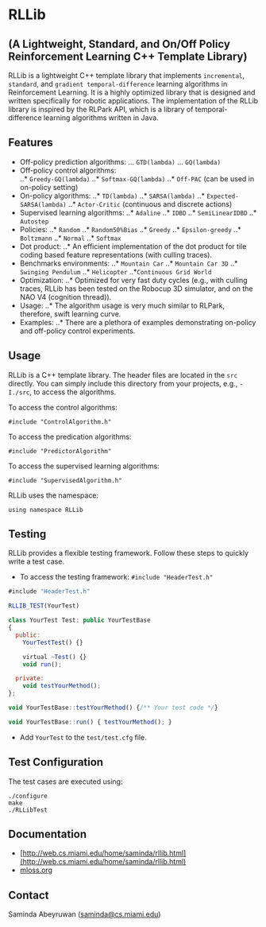 RLLib 
=====
(A Lightweight, Standard, and On/Off Policy Reinforcement Learning C++ Template Library)
----------------------------------------------------------------------------------------

RLLib is a lightweight C++ template library that implements `incremental`, `standard`, and `gradient temporal-difference` learning algorithms in Reinforcement Learning. It is a highly optimized library that is designed and written specifically for robotic applications. The implementation of the RLLib library is inspired by the RLPark API, which is a library of temporal-difference learning algorithms written in Java. 

Features
--------

* Off-policy prediction algorithms: 
... `GTD(lambda)`
... `GQ(lambda)`
* Off-policy control algorithms:  
..* `Greedy-GQ(lambda)`
..* `Softmax-GQ(lambda)`
..* `Off-PAC` (can be used in on-policy setting)
* On-policy algorithms: 
..* `TD(lambda)`
..* `SARSA(lambda)`
..* `Expected-SARSA(lambda)`
..* `Actor-Critic` (continuous and discrete actions) 
* Supervised learning algorithms: 
..* `Adaline`
..* `IDBD`
..* `SemiLinearIDBD`
..* `Autostep`
* Policies: 
..* `Random`
..* `Random50%Bias`
..* `Greedy`
..* `Epsilon-greedy`
..* `Boltzmann`
..* `Normal`
..* `Softmax`
* Dot product: 
..* An efficient implementation of the dot product for tile coding based feature representations (with culling traces).
* Benchmarks environments: 
..* `Mountain Car`
..* `Mountain Car 3D`
..* `Swinging Pendulum`
..* `Helicopter`
..*`Continuous Grid World`
* Optimization: 
..* Optimized for very fast duty cycles (e.g., with culling traces, RLLib has been tested on the Robocup 3D simulator, and on the NAO V4  (cognition thread)). 
* Usage: 
..* The algorithm usage is very much similar to RLPark, therefore, swift learning curve.
* Examples: 
..* There are a plethora of examples demonstrating on-policy and off-policy control experiments.


Usage
-----

RLLib is a C++ template library. The header files are located in the `src` directly. You can simply include this directory from your projects, e.g., `-I./src`, to access the algorithms.

To access the control algorithms:
    
    #include "ControlAlgorithm.h"

To access the predication algorithms:
   
    #include "PredictorAlgorithm"
 
To access the supervised learning algorithms:
   
    #include "SupervisedAlgorithm.h"

RLLib uses the namespace: 

    using namespace RLLib


Testing
-------

RLLib provides a flexible testing framework. Follow these steps to quickly write a test case.

* To access the testing framework: `#include "HeaderTest.h"`

```javascript
#include "HeaderTest.h"

RLLIB_TEST(YourTest)

class YourTest Test: public YourTestBase
{
  public:
    YourTestTest() {}

    virtual ~Test() {}
    void run();

  private:
    void testYourMethod();
};

void YourTestBase::testYourMethod() {/** Your test code */}

void YourTestBase::run() { testYourMethod(); }
```
  
* Add `YourTest` to the `test/test.cfg` file.

Test Configuration
-------------------

The test cases are executed using:
   
    ./configure
    make
    ./RLLibTest

Documentation
------------- 
   
* [http://web.cs.miami.edu/home/saminda/rllib.html](http://web.cs.miami.edu/home/saminda/rllib.html)
* [mloss.org](https://mloss.org/software/view/502/)  


Contact
-------

   Saminda Abeyruwan (saminda@cs.miami.edu)


